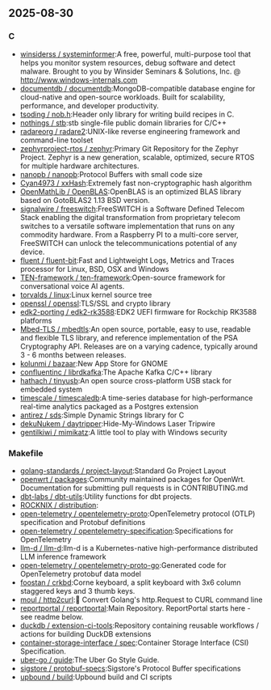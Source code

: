 ## 2025-08-30

### C

* [winsiderss / systeminformer](https://github.com/winsiderss/systeminformer):A free, powerful, multi-purpose tool that helps you monitor system resources, debug software and detect malware. Brought to you by Winsider Seminars & Solutions, Inc. @ http://www.windows-internals.com
* [documentdb / documentdb](https://github.com/documentdb/documentdb):MongoDB-compatible database engine for cloud-native and open-source workloads. Built for scalability, performance, and developer productivity.
* [tsoding / nob.h](https://github.com/tsoding/nob.h):Header only library for writing build recipes in C.
* [nothings / stb](https://github.com/nothings/stb):stb single-file public domain libraries for C/C++
* [radareorg / radare2](https://github.com/radareorg/radare2):UNIX-like reverse engineering framework and command-line toolset
* [zephyrproject-rtos / zephyr](https://github.com/zephyrproject-rtos/zephyr):Primary Git Repository for the Zephyr Project. Zephyr is a new generation, scalable, optimized, secure RTOS for multiple hardware architectures.
* [nanopb / nanopb](https://github.com/nanopb/nanopb):Protocol Buffers with small code size
* [Cyan4973 / xxHash](https://github.com/Cyan4973/xxHash):Extremely fast non-cryptographic hash algorithm
* [OpenMathLib / OpenBLAS](https://github.com/OpenMathLib/OpenBLAS):OpenBLAS is an optimized BLAS library based on GotoBLAS2 1.13 BSD version.
* [signalwire / freeswitch](https://github.com/signalwire/freeswitch):FreeSWITCH is a Software Defined Telecom Stack enabling the digital transformation from proprietary telecom switches to a versatile software implementation that runs on any commodity hardware. From a Raspberry PI to a multi-core server, FreeSWITCH can unlock the telecommunications potential of any device.
* [fluent / fluent-bit](https://github.com/fluent/fluent-bit):Fast and Lightweight Logs, Metrics and Traces processor for Linux, BSD, OSX and Windows
* [TEN-framework / ten-framework](https://github.com/TEN-framework/ten-framework):Open-source framework for conversational voice AI agents.
* [torvalds / linux](https://github.com/torvalds/linux):Linux kernel source tree
* [openssl / openssl](https://github.com/openssl/openssl):TLS/SSL and crypto library
* [edk2-porting / edk2-rk3588](https://github.com/edk2-porting/edk2-rk3588):EDK2 UEFI firmware for Rockchip RK3588 platforms
* [Mbed-TLS / mbedtls](https://github.com/Mbed-TLS/mbedtls):An open source, portable, easy to use, readable and flexible TLS library, and reference implementation of the PSA Cryptography API. Releases are on a varying cadence, typically around 3 - 6 months between releases.
* [kolunmi / bazaar](https://github.com/kolunmi/bazaar):New App Store for GNOME
* [confluentinc / librdkafka](https://github.com/confluentinc/librdkafka):The Apache Kafka C/C++ library
* [hathach / tinyusb](https://github.com/hathach/tinyusb):An open source cross-platform USB stack for embedded system
* [timescale / timescaledb](https://github.com/timescale/timescaledb):A time-series database for high-performance real-time analytics packaged as a Postgres extension
* [antirez / sds](https://github.com/antirez/sds):Simple Dynamic Strings library for C
* [dekuNukem / daytripper](https://github.com/dekuNukem/daytripper):Hide-My-Windows Laser Tripwire
* [gentilkiwi / mimikatz](https://github.com/gentilkiwi/mimikatz):A little tool to play with Windows security

### Makefile

* [golang-standards / project-layout](https://github.com/golang-standards/project-layout):Standard Go Project Layout
* [openwrt / packages](https://github.com/openwrt/packages):Community maintained packages for OpenWrt. Documentation for submitting pull requests is in CONTRIBUTING.md
* [dbt-labs / dbt-utils](https://github.com/dbt-labs/dbt-utils):Utility functions for dbt projects.
* [ROCKNIX / distribution](https://github.com/ROCKNIX/distribution):
* [open-telemetry / opentelemetry-proto](https://github.com/open-telemetry/opentelemetry-proto):OpenTelemetry protocol (OTLP) specification and Protobuf definitions
* [open-telemetry / opentelemetry-specification](https://github.com/open-telemetry/opentelemetry-specification):Specifications for OpenTelemetry
* [llm-d / llm-d](https://github.com/llm-d/llm-d):llm-d is a Kubernetes-native high-performance distributed LLM inference framework
* [open-telemetry / opentelemetry-proto-go](https://github.com/open-telemetry/opentelemetry-proto-go):Generated code for OpenTelemetry protobuf data model
* [foostan / crkbd](https://github.com/foostan/crkbd):Corne keyboard, a split keyboard with 3x6 column staggered keys and 3 thumb keys.
* [moul / http2curl](https://github.com/moul/http2curl):📐 Convert Golang's http.Request to CURL command line
* [reportportal / reportportal](https://github.com/reportportal/reportportal):Main Repository. ReportPortal starts here - see readme below.
* [duckdb / extension-ci-tools](https://github.com/duckdb/extension-ci-tools):Repository containing reusable workflows / actions for building DuckDB extensions
* [container-storage-interface / spec](https://github.com/container-storage-interface/spec):Container Storage Interface (CSI) Specification.
* [uber-go / guide](https://github.com/uber-go/guide):The Uber Go Style Guide.
* [sigstore / protobuf-specs](https://github.com/sigstore/protobuf-specs):Sigstore's Protocol Buffer specifications
* [upbound / build](https://github.com/upbound/build):Upbound build and CI scripts
